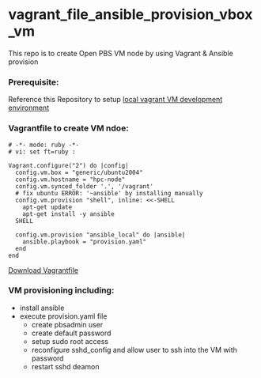 # vagrant_file_ansible_provision_vbox_vm

This repo is to create Open PBS VM node by using Vagrant & Ansible provision

### Prerequisite:
Reference this Repository to setup [local vagrant VM development environment](https://github.com/yjun-001/vagrant_vm_windows10)

### Vagrantfile to create VM ndoe:
```
# -*- mode: ruby -*-
# vi: set ft=ruby :

Vagrant.configure("2") do |config|
  config.vm.box = "generic/ubuntu2004"
  config.vm.hostname = "hpc-node"
  config.vm.synced_folder '.', '/vagrant'
  # fix ubuntu ERROR: '~ansible' by installing manually
  config.vm.provision "shell", inline: <<-SHELL
    apt-get update
    apt-get install -y ansible 
  SHELL

  config.vm.provision "ansible_local" do |ansible|
    ansible.playbook = "provision.yaml"
  end
end
```
[Download Vagrantfile](https://raw.githubusercontent.com/yjun-001/vagrant_file_ansible_provision_vbox_vm/main/Vagrantfile)

### VM provisioning including:
  - install ansible
  - execute provision.yaml file
    - create pbsadmin user
    - create default password
    - setup sudo root access
    - reconfigure sshd_config and allow user to ssh into the VM with password
    - restart sshd deamon
